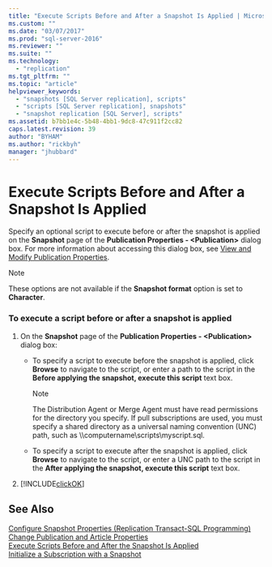 ```yaml
---
title: "Execute Scripts Before and After a Snapshot Is Applied | Microsoft Docs"
ms.custom: ""
ms.date: "03/07/2017"
ms.prod: "sql-server-2016"
ms.reviewer: ""
ms.suite: ""
ms.technology: 
  - "replication"
ms.tgt_pltfrm: ""
ms.topic: "article"
helpviewer_keywords: 
  - "snapshots [SQL Server replication], scripts"
  - "scripts [SQL Server replication], snapshots"
  - "snapshot replication [SQL Server], scripts"
ms.assetid: b7bb1e4c-5b48-4bb1-9dc8-47c911f2cc82
caps.latest.revision: 39
author: "BYHAM"
ms.author: "rickbyh"
manager: "jhubbard"
---
```

# Execute Scripts Before and After a Snapshot Is Applied
  Specify an optional script to execute before or after the snapshot is applied on the **Snapshot** page of the **Publication Properties - \<Publication>** dialog box. For more information about accessing this dialog box, see [View and Modify Publication Properties](../../relational-databases/replication/publish/view-and-modify-publication-properties.md).  
  
> [!NOTE]  
>  These options are not available if the **Snapshot format** option is set to **Character**.  
  
### To execute a script before or after a snapshot is applied  
  
1.  On the **Snapshot** page of the **Publication Properties - \<Publication>** dialog box:  
  
    -   To specify a script to execute before the snapshot is applied, click **Browse** to navigate to the script, or enter a path to the script in the **Before applying the snapshot, execute this script** text box.  
  
        > [!NOTE]  
        >  The Distribution Agent or Merge Agent must have read permissions for the directory you specify. If pull subscriptions are used, you must specify a shared directory as a universal naming convention (UNC) path, such as \\\computername\scripts\myscript.sql.  
  
    -   To specify a script to execute after the snapshot is applied, click **Browse** to navigate to the script, or enter a UNC path to the script in the **After applying the snapshot, execute this script** text box.  
  
2.  [!INCLUDE[clickOK](../../includes/clickok-md.md)]  
  
## See Also  
 [Configure Snapshot Properties &#40;Replication Transact-SQL Programming&#41;](../../relational-databases/replication/publish/configure-snapshot-properties-replication-transact-sql-programming.md)   
 [Change Publication and Article Properties](../../relational-databases/replication/publish/change-publication-and-article-properties.md)   
 [Execute Scripts Before and After the Snapshot Is Applied](../../relational-databases/replication/execute-scripts-before-and-after-the-snapshot-is-applied.md)   
 [Initialize a Subscription with a Snapshot](../../relational-databases/replication/initialize-a-subscription-with-a-snapshot.md)  
  
  